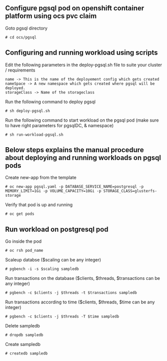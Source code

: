 ## Configure pgsql pod on openshift container platform using ocs pvc claim

Goto pgsql directory
```
# cd ocs/pgsql
```

## Configuring and running workload using scripts

Edit the following parameters in the deploy-pgsql.sh file to suite your cluster / requirements
```
name -> This is the name of the deployement config which gets created
nameSpace -> A new namespace which gets created where pgsql will be deployed.
storageClass -> Name of the storageclass 
```

Run the following command to deploy pgsql
```
# sh deploy-pgsql.sh
```

Run the following command to start workload on the pgsql pod (make sure to have right parameters for pgsqlDC, & namespace)
```
# sh run-workload-pgsql.sh
```

## Below steps explains the manual procedure about deploying and running workloads on pgsql pods

Create new-app from the template
```
# oc new-app pgsql.yaml -p DATABASE_SERVICE_NAME=postgresql -p MEMORY_LIMIT=1Gi -p VOLUME_CAPACITY=10Gi -p STORAGE_CLASS=glusterfs-storage
```

Verify that pod is up and running
```
# oc get pods
```

## Run workload on postgresql pod

Go inside the pod
```
# oc rsh pod_name
```

Scaleup databse ($scaling can be any integer)
```
# pgbench -i -s $scaling sampledb
```

Run transactions on the database ($clients, $threads, $transactions can be any integer)
```
# pgbench -c $clients -j $threads -t $transactions sampledb
```

Run transactions according to time ($clients, $threads, $time can be any integer)
```
# pgbench -c $clients -j $threads -T $time sampledb
```

Delete sampledb
```
# dropdb sampledb
```

Create sampledb
```
# createdb sampledb
```
